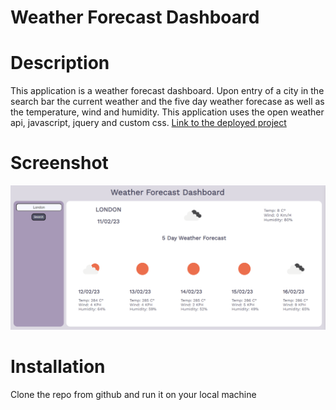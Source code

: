 # Weather Forecast Dashboard
# Description
This application is a weather forecast dashboard. Upon entry of a city in the search bar the current weather and the five day weather forecase as well as the temperature, wind and humidity. This  application uses the open weather api, javascript, jquery and custom css. 
[Link to the deployed project](https://al946x.github.io/WeatherForecast_App/)

# Screenshot
![screenshot](assets/images/screenshot.png/ "screenshot")

# Installation
Clone the repo from github and run it on your local machine


